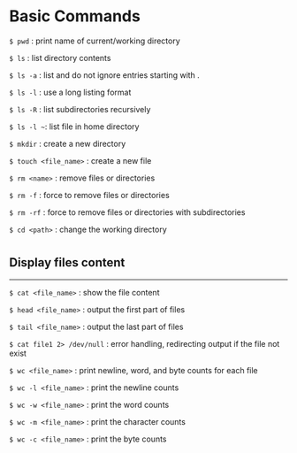 # Basic Commands

`$ pwd` : print name of current/working directory

`$ ls` : list directory contents

`$ ls -a` : list and do not ignore entries starting with .

`$ ls -l` : use a long listing format

`$ ls -R` : list subdirectories recursively

`$ ls -l ~`: list file in home directory

`$ mkdir` : create a new directory

`$ touch <file_name>` : create a new file

`$ rm <name>` : remove files or directories

`$ rm -f` : force to remove files or directories

`$ rm -rf` : force to remove files or directories with subdirectories

`$ cd <path>` : change the working directory

#

## Display files content

---

`$ cat <file_name>` : show the file content

`$ head <file_name>` : output the first part of files

`$ tail <file_name>` : output the last part of files

`$ cat file1 2> /dev/null` : error handling, redirecting output if the file not exist

`$ wc <file_name>` : print newline, word, and byte counts for each file

`$ wc -l <file_name>` : print the newline counts

`$ wc -w <file_name>` : print the word counts

`$ wc -m <file_name>` : print the character counts

`$ wc -c <file_name>` : print the byte counts
